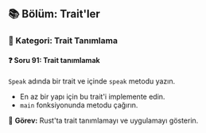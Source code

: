 ## 📚 Bölüm: Trait'ler  
### 🔹 Kategori: Trait Tanımlama  
#### ❓ Soru 91: Trait tanımlamak

`Speak` adında bir trait ve içinde `speak` metodu yazın.

- En az bir yapı için bu trait'i implemente edin.
- `main` fonksiyonunda metodu çağırın.

🔧 **Görev:** Rust'ta trait tanımlamayı ve uygulamayı gösterin.
